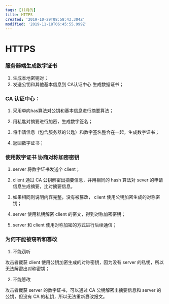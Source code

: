 ```yaml
---
tags: [11月的]
title: HTTPS
created: '2019-10-29T08:58:43.304Z'
modified: '2019-11-18T06:45:55.999Z'
---
```


# HTTPS

### 服务器端生成数字证书

1. 生成本地密钥对；
2. 发送公钥和其他基本信息到 CA认证中心 生成数据证书；

### CA 认证中心：

1. 采用单向has算法对公钥和基本信息进行摘要算法；

2. 用私匙对摘要进行加密，生成数字签名；

3. 将申请信息（包含服务器的公匙）和数字签名整合在一起，生成数字证书；

4. 返回数字证书；

### 使用数字证书 协商对称加密密钥

1. server 将数字证书发送个 client；

2. client 通过 CA 公钥解密出摘要信息，并用相同的 hash 算法对 sever 的申请信息生成摘要，比对摘要信息。

3. 如果相同则说明内容完整，没有被篡改， client 使用公钥加密生成的对称密钥；

4. server 使用私钥解密 client 的密文，得到对称加密密钥；

5. server 和 client 使用对称加密的方式进行后续通信；

### 为何不能被窃听和篡改

1. 不能窃听

  攻击者截获 client 使用公钥加密生成的对称密钥，因为没有 server 的私钥，所以无法解密出对称密钥；

2. 不能篡改
  
  攻击者截获 server 的数字证书，可以通过 CA 公钥解密出摘要信息和 server 的公钥，但没有 CA 的私钥，所以无法重新篡改报文。






